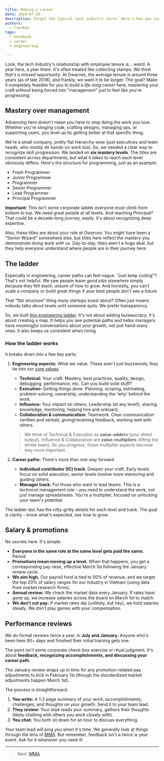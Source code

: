 ```yaml
---
title: Making a career
date: 2024-07-26
description: Forget the typical tech industry churn. Here's how you can actually build a lasting career and master your craft at Dwarves Foundation.
authors:
  - tieubao
tags:
  - handbook
  - career
  - engineering

---
```


Look, the tech industry's relationship with employee tenure is… weird. A year here, a year there. It's often treated like collecting stamps. We think that's a missed opportunity. At Dwarves, the average tenure is around three years (as of late 2018), and frankly, we want it to be longer. The goal? Make it completely feasible for you to build a *life-long career* here, mastering your craft without being forced into "management" just to feel like you're progressing.

## Mastery over management

Advancing here doesn't mean you have to stop doing the work you love. Whether you're slinging code, crafting designs, managing ops, or supporting users, you level up by getting *better* at that specific thing.

We're a small company, pretty flat hierarchy-wise (just executives and team heads, who mostly do hands-on work too). So, we needed a clear way to recognize skill progression. We landed on **six mastery levels**. The titles are consistent across departments, but what it *takes* to reach each level obviously differs. Here's the structure for programming, just as an example:

* Fresh Programmer
* Junior Programmer
* Programmer
* Senior Programmer
* Lead Programmer
* Principal Programmer

**Important:** This isn't some corporate ladder everyone *must* climb from bottom to top. We need great people at *all* levels. And reaching Principal? That could be a decade-long journey, easily. It's about recognizing deep expertise.

Also, these titles are about your role *at Dwarves*. You might have been a "Senior Wizard" somewhere else, but titles here reflect the mastery you demonstrate *doing work with us*. Day-to-day, titles aren't a huge deal, but they help everyone understand where people are in their journey here.

## The ladder

Especially in engineering, career paths can feel vague. "Just keep coding"? That's not helpful. We saw people leave good jobs elsewhere simply because they felt stuck, unsure of how to grow. And honestly, you can't scale a company or build great things if your best people don't see a future.

That "flat structure" thing many startups boast about? Often just means nobody talks about levels until someone quits. We prefer transparency.

So, we built [this engineering ladder](https://docs.google.com/spreadsheets/d/1oT2u-cZ4u7ls-V3abmBiddjaZgGTUXBncycxVkyg4Jg/edit#gid=0). It's not about adding bureaucracy; it's about creating a map. It helps *you* see potential paths and helps managers have *meaningful* conversations about your growth, not just hand-wavy ones. It also keeps us consistent when hiring.

### How the ladder works

It breaks down into a few key parts:

1. **Engineering aspects:** What we value. These aren't just buzzwords; they tie into our [core values](https://github.com/dwarvesf/playbook/blob/master/engineering/README.md).
    * **Technical:** Your craft. Mastery, best practices, quality, design, debugging, performance, etc. Can you build solid stuff?
    * **Execution:** Getting things done. Planning, scoping, estimating, problem-solving, ownership, understanding the 'why' behind the work.
    * **Influence:** Your impact on others. Leadership (at any level!), sharing knowledge, mentoring, helping hire and onboard.
    * **Collaboration & communication:** Teamwork. Clear communication (written and verbal), giving/receiving feedback, working well with others.

    > We think of Technical & Execution as **value-adders** (your direct output). Influence & Collaboration are **value-multipliers** (lifting the whole team). As you progress, those multiplier aspects become way more important.

2. **Career paths:** There's more than one way forward.
    * **Individual contributor (IC) track:** Deepen your craft. Early levels focus on solid execution; senior levels involve more mentoring and guiding others.
    * **Manager track:** For those who want to lead teams. This is a *technical* management role – you need to understand the work, not just manage spreadsheets. You're a multiplier, focused on unlocking your team's potential.

The ladder doc has the nitty-gritty details for each level and track. The goal is clarity – know what's expected, see how to grow.

## Salary & promotions

No secrets here. It's simple:

* **Everyone in the same role at the same level gets paid the same.** Period.
* **Promotions mean moving up a level.** When that happens, you get a corresponding pay raise, effective March 1st following the January review cycle.
* **We aim high.** Our payroll fund is tied to 50% of revenue, and we target the top 20% of salary ranges for our industry in Vietnam (using data from market research firms).
* **Annual review:** We check the market data every January. If rates have gone up, we increase salaries across the board on March 1st to match.
* **We don't cut pay:** If market rates dip (unlikely, but hey), we hold salaries steady. We don't play games with your compensation.

## Performance reviews

We do formal reviews twice a year, in **July and January**. Anyone who's been here 90+ days and finished their initial training gets one.

The point isn't some corporate check-box exercise or ritual judgment. It's about **feedback, recognizing accomplishments, and discussing your career path**.

The January review wraps up in time for any promotion-related pay adjustments to kick in February 1st (though the standardized market adjustments happen March 1st).

The process is straightforward:

1. **You write:** A 1-2 page summary of your work, accomplishments, challenges, and thoughts on your growth. Send it to your team lead.
2. **They review:** Your lead reads your summary, gathers their thoughts (likely chatting with others you work closely with).
3. **You chat:** You both sit down for an hour to discuss everything.

Your team lead will ping you when it's time. We generally look at things through the lens of [MMA](mma.md). But remember, feedback isn't a twice-a-year event. Ask for it whenever you need it!

---

> Next: [MMA](mma.md)
